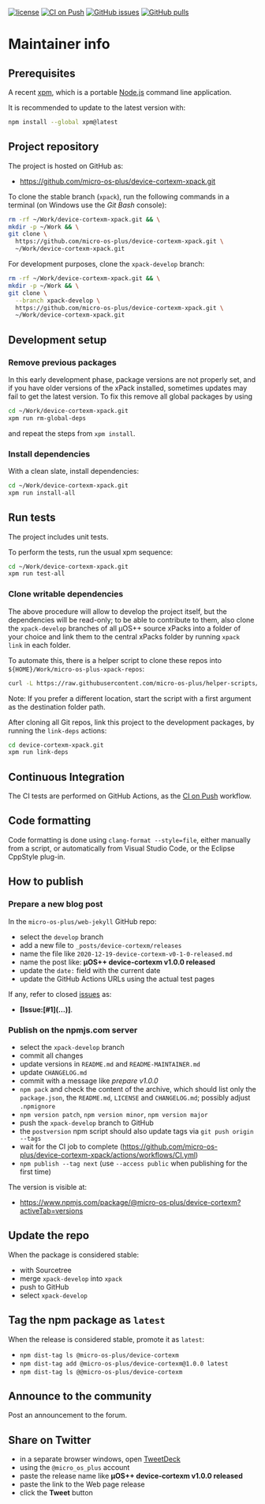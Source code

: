 [![license](https://img.shields.io/github/license/micro-os-plus/device-cortexm-xpack)](https://github.com/micro-os-plus/device-cortexm-xpack/blob/xpack/LICENSE)
[![CI on Push](https://github.com/micro-os-plus/device-cortexm-xpack/workflows/CI%20on%20Push/badge.svg)](https://github.com/micro-os-plus/device-cortexm-xpack/actions?query=workflow%3A%22CI+on+Push%22)
[![GitHub issues](https://img.shields.io/github/issues/micro-os-plus/device-cortexm-xpack.svg)](https://github.com/micro-os-plus/device-cortexm-xpack/issues/)
[![GitHub pulls](https://img.shields.io/github/issues-pr/micro-os-plus/device-cortexm-xpack.svg)](https://github.com/micro-os-plus/device-cortexm-xpack/pulls)

# Maintainer info

## Prerequisites

A recent [xpm](https://xpack.github.io/xpm/), which is a portable
[Node.js](https://nodejs.org/) command line application.

It is recommended to update to the latest version with:

```sh
npm install --global xpm@latest
```

## Project repository

The project is hosted on GitHub as:

- <https://github.com/micro-os-plus/device-cortexm-xpack.git>

To clone the stable branch (`xpack`), run the following commands in a
terminal (on Windows use the _Git Bash_ console):

```sh
rm -rf ~/Work/device-cortexm-xpack.git && \
mkdir -p ~/Work && \
git clone \
  https://github.com/micro-os-plus/device-cortexm-xpack.git \
  ~/Work/device-cortexm-xpack.git
```

For development purposes, clone the `xpack-develop` branch:

```sh
rm -rf ~/Work/device-cortexm-xpack.git && \
mkdir -p ~/Work && \
git clone \
  --branch xpack-develop \
  https://github.com/micro-os-plus/device-cortexm-xpack.git \
  ~/Work/device-cortexm-xpack.git
```

## Development setup

### Remove previous packages

In this early development phase, package versions are not properly set, and
if you have older versions of the xPack installed, sometimes updates may fail
to get the latest version. To fix this remove all global packages by using

```sh
cd ~/Work/device-cortexm-xpack.git
xpm run rm-global-deps
```

and repeat the steps from `xpm install`.

### Install dependencies

With a clean slate, install dependencies:

```sh
cd ~/Work/device-cortexm-xpack.git
xpm run install-all
```

## Run tests

The project includes unit tests.

To perform the tests, run the usual xpm sequence:

```sh
cd ~/Work/device-cortexm-xpack.git
xpm run test-all
```

### Clone writable dependencies

The above procedure will allow to develop the project itself, but the
dependencies will be read-only; to be able to contribute to them,
also clone the `xpack-develop` branches of all µOS++ source xPacks
into a folder of your choice and link them to the central xPacks
folder by running `xpack link` in each folder.

To automate this, there is a helper script to clone these repos into
`${HOME}/Work/micro-os-plus-xpack-repos`:

```sh
curl -L https://raw.githubusercontent.com/micro-os-plus/helper-scripts/main/clone-and-link-all-git-repos.sh | bash -
```

Note: If you prefer a different location, start the script with a first
argument as the destination folder path.

After cloning all Git repos, link this project to the development packages,
by running the `link-deps` actions:

```sh
cd device-cortexm-xpack.git
xpm run link-deps
```

## Continuous Integration

The CI tests are performed on GitHub Actions, as the
[CI on Push](https://github.com/micro-os-plus/device-cortexm-xpack/actions?query=workflow%3A%22CI+on+Push%22)
workflow.

## Code formatting

Code formatting is done using `clang-format --style=file`, either manually
from a script, or automatically from Visual Studio Code, or the Eclipse
CppStyle plug-in.

## How to publish

### Prepare a new blog post

In the `micro-os-plus/web-jekyll` GitHub repo:

- select the `develop` branch
- add a new file to `_posts/device-cortexm/releases`
- name the file like `2020-12-19-device-cortexm-v0-1-0-released.md`
- name the post like: **µOS++ device-cortexm v1.0.0 released**
- update the `date:` field with the current date
- update the GitHub Actions URLs using the actual test pages

If any, refer to closed
[issues](https://github.com/micro-os-plus/device-cortexm-xpack/issues/)
as:

- **[Issue:\[#1\]\(...\)]**.

### Publish on the npmjs.com server

- select the `xpack-develop` branch
- commit all changes
- update versions in `README.md` and `README-MAINTAINER.md`
- update `CHANGELOG.md`
- commit with a message like _prepare v1.0.0_
- `npm pack` and check the content of the archive, which should list
  only the `package.json`, the `README.md`, `LICENSE` and `CHANGELOG.md`;
  possibly adjust `.npmignore`
- `npm version patch`, `npm version minor`, `npm version major`
- push the `xpack-develop` branch to GitHub
- the `postversion` npm script should also update tags via `git push origin --tags`
- wait for the CI job to complete
  (<https://github.com/micro-os-plus/device-cortexm-xpack/actions/workflows/CI.yml>)
- `npm publish --tag next` (use `--access public` when publishing for
  the first time)

The version is visible at:

- <https://www.npmjs.com/package/@micro-os-plus/device-cortexm?activeTab=versions>

## Update the repo

When the package is considered stable:

- with Sourcetree
- merge `xpack-develop` into `xpack`
- push to GitHub
- select `xpack-develop`

## Tag the npm package as `latest`

When the release is considered stable, promote it as `latest`:

- `npm dist-tag ls @micro-os-plus/device-cortexm`
- `npm dist-tag add @micro-os-plus/device-cortexm@1.0.0 latest`
- `npm dist-tag ls @@micro-os-plus/device-cortexm`

## Announce to the community

Post an announcement to the forum.

## Share on Twitter

- in a separate browser windows, open [TweetDeck](https://tweetdeck.twitter.com/)
- using the `@micro_os_plus` account
- paste the release name like **µOS++ device-cortexm v1.0.0 released**
- paste the link to the Web page release
- click the **Tweet** button
